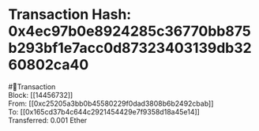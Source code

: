
Transaction Hash: 0x4ec97b0e8924285c36770bb875b293bf1e7acc0d87323403139db3260802ca40
====================================================================================
  
#💸Transaction  
Block: [[14456732]]  
From: [[0xc25205a3bb0b45580229f0dad3808b6b2492cbab]]  
To: [[0x165cd37b4c644c2921454429e7f9358d18a45e14]]  
Transferred: 0.001 Ether